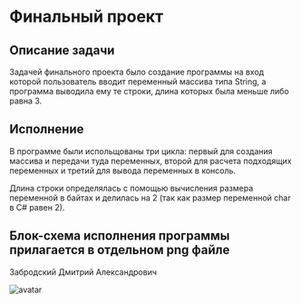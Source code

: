 # **Финальный проект**
## Описание задачи

Задачей финального проекта было создание программы на вход которой пользователь вводит переменный массива типа String, а программа выводила ему те строки, длина которых была меньше либо равна 3.

## Исполнение
В программе были испольщованы три цикла: первый для создания массива и передачи туда переменных, второй для расчета подходящих переменных и третий для вывода переменных в консоль.

Длина строки определялась с помощью вычисления размера переменной в байтах и делилась на 2 (так как размер переменной char в C# равен 2).

## **Блок-схема исполнения программы прилагается в отдельном png файле**

Забродский Дмитрий Александрович

![avatar](https://thiscatdoesnotexist.com)